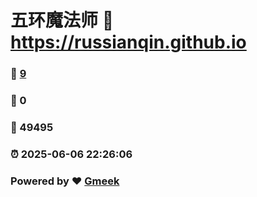 # 五环魔法师 :link: https://russianqin.github.io 
### :page_facing_up: [9](https://russianqin.github.io/tag.html) 
### :speech_balloon: 0 
### :hibiscus: 49495 
### :alarm_clock: 2025-06-06 22:26:06 
### Powered by :heart: [Gmeek](https://github.com/Meekdai/Gmeek)
